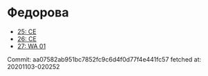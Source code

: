# Федорова
- [25: CE](25.md)
- [26: CE](26.md)
- [27: WA 01](27.md)

Commit: aa07582ab951bc7852fc9c6d4f0d77f4e441fc57
 fetched at: 20201103-020252
